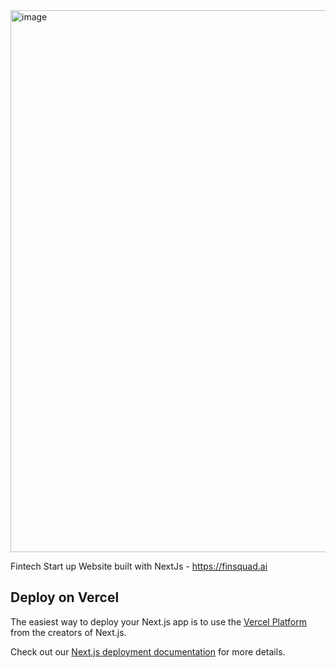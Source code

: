 <img width="1903" height="867" alt="image" src="https://github.com/user-attachments/assets/8571f829-9053-4c96-9309-4ea193eb14d8" />




Fintech Start up Website built with NextJs - https://finsquad.ai

## Deploy on Vercel

The easiest way to deploy your Next.js app is to use the [Vercel Platform](https://vercel.com/new?utm_medium=default-template&filter=next.js&utm_source=create-next-app&utm_campaign=create-next-app-readme) from the creators of Next.js.

Check out our [Next.js deployment documentation](https://nextjs.org/docs/app/building-your-application/deploying) for more details.
